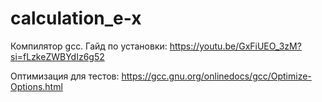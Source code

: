# calculation_e-x

Компилятор gcc.
Гайд по установки: https://youtu.be/GxFiUEO_3zM?si=fLzkeZWBYdIz6g52

Оптимизация для тестов: https://gcc.gnu.org/onlinedocs/gcc/Optimize-Options.html
